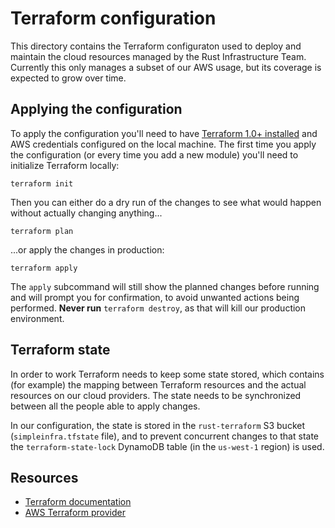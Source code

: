 # Terraform configuration

This directory contains the Terraform configuraton used to deploy and maintain
the cloud resources managed by the Rust Infrastructure Team. Currently this
only manages a subset of our AWS usage, but its coverage is expected to grow
over time.

## Applying the configuration

To apply the configuration you'll need to have [Terraform 1.0+
installed][tf-install] and AWS credentials configured on the local machine.
The first time you apply the configuration (or every time you add a new module)
you'll need to initialize Terraform locally:

```
terraform init
```

Then you can either do a dry run of the changes to see what would happen
without actually changing anything...

```
terraform plan
```

...or apply the changes in production:

```
terraform apply
```

The `apply` subcommand will still show the planned changes before running and
will prompt you for confirmation, to avoid unwanted actions being performed.
**Never run** `terraform destroy`, as that will kill our production
environment.

## Terraform state

In order to work Terraform needs to keep some state stored, which contains (for
example) the mapping between Terraform resources and the actual resources on
our cloud providers. The state needs to be synchronized between all the people
able to apply changes.

In our configuration, the state is stored in the `rust-terraform` S3 bucket
(`simpleinfra.tfstate` file), and to prevent concurrent changes to that state
the `terraform-state-lock` DynamoDB table (in the `us-west-1` region) is used.

## Resources

* [Terraform documentation][tf-docs]
* [AWS Terraform provider][tf-aws-provider]

[tf-install]: https://www.terraform.io/downloads
[tf-docs]: https://www.terraform.io/docs/cli-index.html
[tf-aws-provider]: https://www.terraform.io/docs/providers/aws/index.html
